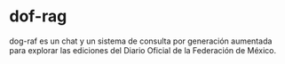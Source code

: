 # dof-rag
dog-raf es un chat y un sistema de consulta por generación aumentada para explorar las ediciones del Diario Oficial de la Federación de México.
